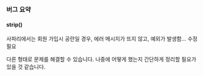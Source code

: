 ### 버그 요약

#### strip()

사파리에서는 회원 가입시 공란일 경우, 에러 메시지가 뜨지 않고, 예외가 발생함… 수정 필요

다른 형태로 문제를 해결할 수 있습니다. 나중에 어떻게 했는지 간단하게 정리할 필요가 있을 것 같습니다. 

